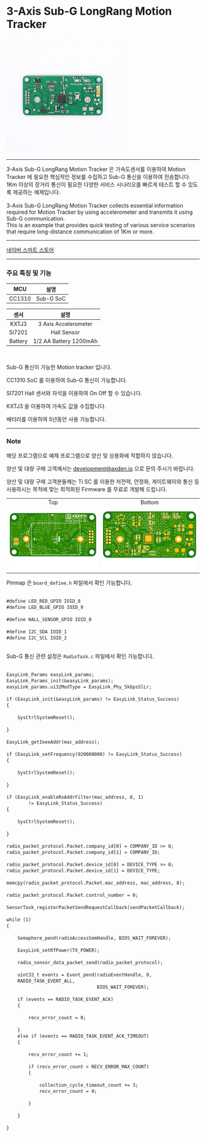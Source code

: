 # 3-Axis Sub-G LongRang Motion Tracker

<img src="./assets/sub_3_axis_motion_tracker.jpeg">
<br>

----

3-Axis Sub-G LongRang Motion Tracker 은 가속도센서를 이용하여 Motion Tracker 에 필요한 핵심적인 정보를 수집하고 Sub-G 통신을 이용하여 전송합니다.
<br>
1Km 이상의 장거리 통신이 필요한 다양한 서비스 시나리오를 빠르게 테스트 할 수 있도록 제공하는 예제입니다.
<br>
<br>
3-Axis Sub-G LongRang Motion Tracker collects essential information required for Motion Tracker by using accelerometer and transmits it using Sub-G communication.
<br>
This is an example that provides quick testing of various service scenarios that require long-distance communication of 1Km or more.
<br>

----

[네이버 스마트 스토어](https://smartstore.naver.com/axden)
<br>

----

### 주요 특징 및 기능

MCU | 설명
:-------------------------:|:-------------------------:
CC1310 | Sub-G SoC

센서 | 설명
:-------------------------:|:-------------------------:
KXTJ3 | 3 Axis Accelerometer
Si7201 | Hall Sensor
Battery | 1/2 AA Battery 1200mAh

<br>

Sub-G 통신이 가능한 Motion tracker 입니다.
<br>

CC1310 SoC 를 이용하여 Sub-G 통신이 가능합니다.
<br>

SI7201 Hall 센서와 자석을 이용하여 On Off 할 수 있습니다.
<br>

KXTJ3 을 이용하여 가속도 값을 수집합니다.
<br>

배터리를 이용하여 5년동안 사용 가능합니다.
<br>

----

### Note

해당 프로그램으로 예제 프로그램으로 양산 및 상용화에 적합하지 않습니다.
<br>

양산 및 대량 구매 고객께서는 development@axden.io 으로 문의 주시기 바랍니다.
<br>

양산 및 대량 구매 고객분들께는 Ti SC 를 이용한 저전력, 안정화, 게이트웨이와 통신 등 사용하시는 목적에 맞는 최적화된 Firmware 를 무료로 개발해 드립니다.
<br>

<table>
  <tr align="center">
    <td>Top</td>
    <td>Bottom</td>
  </tr>
  <tr align="center">
    <td><img src="./assets/sub_3_axis_motion_tracker_top.jpeg"></td>
    <td><img src="./assets/sub_3_axis_motion_tracker_bottom.jpeg"></td>
  </tr>
</table>

Pinmap 은 ```board_define.h``` 파일에서 확인 가능합니다.
<br>

```

#define LED_RED_GPIO IOID_8
#define LED_BLUE_GPIO IOID_9

#define HALL_SENSOR_GPIO IOID_0

#define I2C_SDA IOID_1
#define I2C_SCL IOID_2


```

Sub-G 통신 관련 설정은 ```RadioTask.c``` 파일에서 확인 가능합니다.
<br>

```

EasyLink_Params easyLink_params;
EasyLink_Params_init(&easyLink_params);
easyLink_params.ui32ModType = EasyLink_Phy_5kbpsSlLr;

if (EasyLink_init(&easyLink_params) != EasyLink_Status_Success)
{

    SysCtrlSystemReset();

}

EasyLink_getIeeeAddr(mac_address);

if (EasyLink_setFrequency(920000000) != EasyLink_Status_Success)
{

    SysCtrlSystemReset();

}

if (EasyLink_enableRxAddrFilter(mac_address, 8, 1)
        != EasyLink_Status_Success)
{

    SysCtrlSystemReset();

}

radio_packet_protocol.Packet.company_id[0] = COMPANY_ID >> 8;
radio_packet_protocol.Packet.company_id[1] = COMPANY_ID;

radio_packet_protocol.Packet.device_id[0] = DEVICE_TYPE >> 8;
radio_packet_protocol.Packet.device_id[1] = DEVICE_TYPE;

memcpy(radio_packet_protocol.Packet.mac_address, mac_address, 8);

radio_packet_protocol.Packet.control_number = 0;

SensorTask_registerPacketSendRequestCallback(sendPacketCallback);

while (1)
{

    Semaphore_pend(radioAccessSemHandle, BIOS_WAIT_FOREVER);

    EasyLink_setRfPower(TX_POWER);

    radio_sensor_data_packet_send(radio_packet_protocol);

    uint32_t events = Event_pend(radioEventHandle, 0,
    RADIO_TASK_EVENT_ALL,
                                 BIOS_WAIT_FOREVER);

    if (events == RADIO_TASK_EVENT_ACK)
    {

        recv_error_count = 0;

    }
    else if (events == RADIO_TASK_EVENT_ACK_TIMEOUT)
    {

        recv_error_count += 1;

        if (recv_error_count > RECV_ERROR_MAX_COUNT)
        {

            collection_cycle_timeout_count += 3;
            recv_error_count = 0;

        }

    }

}


```
